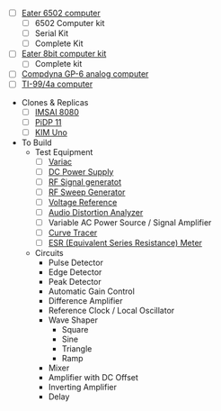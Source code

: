 - [ ] [Eater 6502 computer](https://eater.net/6502)
  - [ ] 6502 Computer kit
  - [ ] Serial Kit
  - [ ] Complete Kit
- [ ] [Eater 8bit computer kit](https://eater.net/8bit)
  - [ ] Complete kit
- [ ] [Compdyna GP-6 analog computer](https://www.glennsmuseum.com/items/comdyna/)
- [ ] [TI-99/4a computer](https://en.m.wikipedia.org/wiki/TI-99/4A)

- Clones & Replicas
  - [ ] [IMSAI 8080](https://thehighnibble.com/imsai8080/)
  - [ ] [PiDP 11](https://obsolescence.dev/pidp11.html)
  - [ ] [KIM Uno](https://obsolescence.wixsite.com/obsolescence/kim-uno-summary-c1uuh)

- To Build
  - Test Equipment
    - [ ] [Variac](https://www.nutsvolts.com/magazine/article/a_deluxe_test_bench_variac)
    - [ ] [DC Power Supply](https://www.nutsvolts.com/magazine/article/a_test_bench_power_supply)
    - [ ] [RF Signal generatot](https://www.nutsvolts.com/magazine/article/june2014_Reed)
    - [ ] [RF Sweep Generator](https://www.nutsvolts.com/magazine/article/december2013_Reed)
    - [ ] [Voltage Reference](https://www.nutsvolts.com/magazine/article/build-a-variable-voltage-reference)
    - [ ] [Audio Distortion Analyzer](https://www.nutsvolts.com/magazine/article/build-a-basic-audio-distortion-analyzer)
    - [ ] Variable AC Power Source / Signal Amplifier
    - [ ] [Curve Tracer](https://www.nutsvolts.com/magazine/article/build-an-oscilloscope-octopus)
    - [ ] [ESR (Equivalent Series Resistance) Meter](https://www.nutsvolts.com/magazine/article/january2016_ESRMeterforTestBench)
  - Circuits
    - Pulse Detector
    - Edge Detector
    - Peak Detector
    - Automatic Gain Control
    - Difference Amplifier
    - Reference Clock / Local Oscillator 
    - Wave Shaper
      - Square
      - Sine
      - Triangle
      - Ramp
    - Mixer
    - Amplifier with DC Offset
    - Inverting Amplifier
    - Delay







